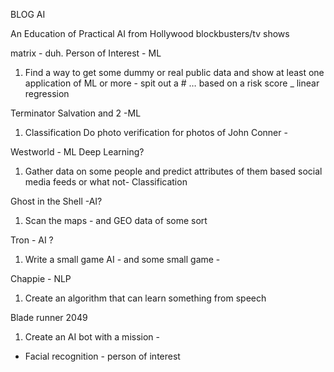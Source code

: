 BLOG AI

An Education of Practical AI from Hollywood blockbusters/tv shows

matrix - duh.
Person of Interest - ML

1. Find a way to get some dummy or real public data and show at least one application of ML or more - spit out a # … based on a risk score \_ linear regression

Terminator Salvation and 2 -ML

1. Classification Do photo verification for photos of John Conner -

Westworld - ML Deep Learning?

1. Gather data on some people and predict attributes of them based social media feeds or what not- Classification

Ghost in the Shell -AI?

1. Scan the maps - and GEO data of some sort

Tron - AI ?

1. Write a small game AI - and some small game -

Chappie - NLP

1. Create an algorithm that can learn something from speech

Blade runner 2049

1. Create an AI bot with a mission -

- Facial recognition - person of interest
